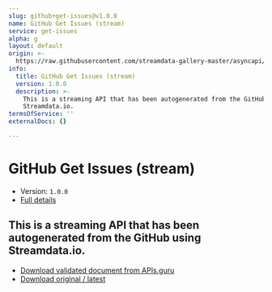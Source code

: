 ```yaml
---
slug: github+get-issues@v1.0.0
name: GitHub Get Issues (stream)
service: get-issues
alpha: g
layout: default
origin: >-
  https://raw.githubusercontent.com/streamdata-gallery-master/asyncapi/master/_listings/github/github-get-issues-stream-async.md
info:
  title: GitHub Get Issues (stream)
  version: 1.0.0
  description: >-
    This is a streaming API that has been autogenerated from the GitHub using
    Streamdata.io.
termsOfService: ''
externalDocs: {}

---
```

# GitHub Get Issues (stream)

* Version: `1.0.0`
* [Full details](../html/github+get-issues@v1.0.0.html)



## This is a streaming API that has been autogenerated from the GitHub using Streamdata.io.



* [Download validated document from APIs.guru](https://raw.githubusercontent.com/APIs-guru/asyncapi-directory/master/docs/APIs/github%2Bget-issues%40v1.0.0.yaml)
* [Download original / latest](https://raw.githubusercontent.com/streamdata-gallery-master/asyncapi/master/_listings/github/github-get-issues-stream-async.md)

<script type="application/ld+json">
{
  "@context": "http://schema.org/",
  "@type": "WebAPI",
  "description": "This is a streaming API that has been autogenerated from the GitHub using Streamdata.io.",
  "documentation": "",

  "name": "GitHub Get Issues (stream)"
}
</script>

